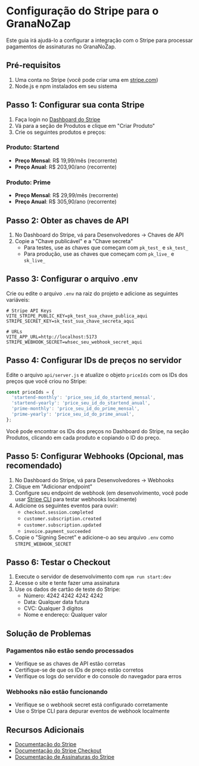 # Configuração do Stripe para o GranaNoZap

Este guia irá ajudá-lo a configurar a integração com o Stripe para processar pagamentos de assinaturas no GranaNoZap.

## Pré-requisitos

1. Uma conta no Stripe (você pode criar uma em [stripe.com](https://stripe.com))
2. Node.js e npm instalados em seu sistema

## Passo 1: Configurar sua conta Stripe

1. Faça login no [Dashboard do Stripe](https://dashboard.stripe.com/)
2. Vá para a seção de Produtos e clique em "Criar Produto"
3. Crie os seguintes produtos e preços:

### Produto: Startend
- **Preço Mensal**: R$ 19,99/mês (recorrente)
- **Preço Anual**: R$ 203,90/ano (recorrente)

### Produto: Prime
- **Preço Mensal**: R$ 29,99/mês (recorrente)
- **Preço Anual**: R$ 305,90/ano (recorrente)

## Passo 2: Obter as chaves de API

1. No Dashboard do Stripe, vá para Desenvolvedores → Chaves de API
2. Copie a "Chave publicável" e a "Chave secreta"
   - Para testes, use as chaves que começam com `pk_test_` e `sk_test_`
   - Para produção, use as chaves que começam com `pk_live_` e `sk_live_`

## Passo 3: Configurar o arquivo .env

Crie ou edite o arquivo `.env` na raiz do projeto e adicione as seguintes variáveis:

```
# Stripe API Keys
VITE_STRIPE_PUBLIC_KEY=pk_test_sua_chave_publica_aqui
STRIPE_SECRET_KEY=sk_test_sua_chave_secreta_aqui

# URLs
VITE_APP_URL=http://localhost:5173
STRIPE_WEBHOOK_SECRET=whsec_seu_webhook_secret_aqui
```

## Passo 4: Configurar IDs de preços no servidor

Edite o arquivo `api/server.js` e atualize o objeto `priceIds` com os IDs dos preços que você criou no Stripe:

```javascript
const priceIds = {
  'startend-monthly': 'price_seu_id_do_startend_mensal',
  'startend-yearly': 'price_seu_id_do_startend_anual',
  'prime-monthly': 'price_seu_id_do_prime_mensal',
  'prime-yearly': 'price_seu_id_do_prime_anual',
};
```

Você pode encontrar os IDs dos preços no Dashboard do Stripe, na seção Produtos, clicando em cada produto e copiando o ID do preço.

## Passo 5: Configurar Webhooks (Opcional, mas recomendado)

1. No Dashboard do Stripe, vá para Desenvolvedores → Webhooks
2. Clique em "Adicionar endpoint"
3. Configure seu endpoint de webhook (em desenvolvimento, você pode usar [Stripe CLI](https://stripe.com/docs/stripe-cli) para testar webhooks localmente)
4. Adicione os seguintes eventos para ouvir:
   - `checkout.session.completed`
   - `customer.subscription.created`
   - `customer.subscription.updated`
   - `invoice.payment_succeeded`
5. Copie o "Signing Secret" e adicione-o ao seu arquivo `.env` como `STRIPE_WEBHOOK_SECRET`

## Passo 6: Testar o Checkout

1. Execute o servidor de desenvolvimento com `npm run start:dev`
2. Acesse o site e tente fazer uma assinatura
3. Use os dados de cartão de teste do Stripe:
   - Número: 4242 4242 4242 4242
   - Data: Qualquer data futura
   - CVC: Qualquer 3 dígitos
   - Nome e endereço: Qualquer valor

## Solução de Problemas

### Pagamentos não estão sendo processados
- Verifique se as chaves de API estão corretas
- Certifique-se de que os IDs de preço estão corretos
- Verifique os logs do servidor e do console do navegador para erros

### Webhooks não estão funcionando
- Verifique se o webhook secret está configurado corretamente
- Use o Stripe CLI para depurar eventos de webhook localmente

## Recursos Adicionais

- [Documentação do Stripe](https://stripe.com/docs)
- [Documentação do Stripe Checkout](https://stripe.com/docs/payments/checkout)
- [Documentação de Assinaturas do Stripe](https://stripe.com/docs/billing/subscriptions/overview) 